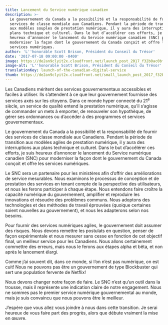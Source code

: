 ```yaml
---
title: Lancement du Service numérique canadien
description: >-
  Le gouvernement du Canada a la possibilité et la responsabilité de fournir des
  services de classe mondiale aux Canadiens. Pendant la période de transition
  aux modèles souples de prestation numérique, il y aura des interruptions aux
  plans technique et culturel. Dans le but d’accélérer ces efforts, je suis
  heureux d’annoncer le lancement du Service numérique canadien (SNC) pour
  moderniser la façon dont le gouvernement du Canada conçoit et offre les
  services numériques.
author: 'L''honorable Scott Brison, Président du Conseil du Trésor'
date: '2017-07-18 09:00:00 -0400'
image: https://de2an9clyit2x.cloudfront.net/launch_post_2017_f32b0ac0bf.jpg
image-alt: 'L''honorable Scott Brison, Président du Conseil du Trésor'
translationKey: launch-of-the-canadian-digital-service
thumb: https://de2an9clyit2x.cloudfront.net/small_launch_post_2017_f32b0ac0bf.jpg
---
```

Les Canadiens méritent des services gouvernementaux accessibles et faciles à utiliser. Ils s’attendent à ce que leur gouvernement fournisse des services axés sur les citoyens. Dans ce monde hyper connecté du 21<sup>e</sup> siècle, un service de qualité entend la prestation numérique, qu’il s’agisse de commander un mets à emporter, de renouveler son hypothèque, de gérer ses ordonnances ou d’accéder à des programmes et services gouvernementaux.

Le gouvernement du Canada a la possibilité et la responsabilité de fournir des services de classe mondiale aux Canadiens. Pendant la période de transition aux modèles agiles de prestation numérique, il y aura des interruptions aux plans technique et culturel. Dans le but d’accélérer ces efforts, je suis heureux d’annoncer le lancement du Service numérique canadien (SNC) pour moderniser la façon dont le gouvernement du Canada conçoit et offre les services numériques.

Le SNC sera un partenaire pour les ministères afin d’offrir des améliorations de service mesurables. Nous examinons le processus de conception et de prestation des services en tenant compte de la perspective des utilisateurs, et nous les ferons participer à chaque étape.
Nous entendons faire croître la capacité numérique du gouvernement, amplifier et reproduire les innovations et résoudre des problèmes communs. Nous adoptons des technologies et des méthodes de travail éprouvées (quoique certaines soient nouvelles au gouvernement), et nous les adapterons selon nos besoins.

Pour fournir des services numériques agiles, le gouvernement doit assumer des risques. Nous devons remettre les postulats en question, penser de façon expérimentale et nous mesurer sans cesse en fonction de cet objectif final, un meilleur service pour les Canadiens. Nous allons certainement commettre des erreurs, mais nous le ferons aux étapes alpha et bêta, et non après le lancement élargi.

Comme j’ai souvent dit, dans ce monde, si l’on n’est pas numérique, on est cuit! Nous ne pouvons pas être un gouvernement de type Blockbuster qui sert une population fervente de Netflix!

Nous devons changer notre façon de faire. Le SNC n’est qu’un outil dans la trousse, mais il représente une indication claire de notre engagement. Nous ne sommes pas le premier service numérique gouvernemental au monde, mais je suis convaincu que nous pouvons être le meilleur.

J’espère que vous allez vous joindre à nous dans cette transition. Je serai heureux de vous faire part des progrès, alors que débute vraiment la mise en œuvre.

